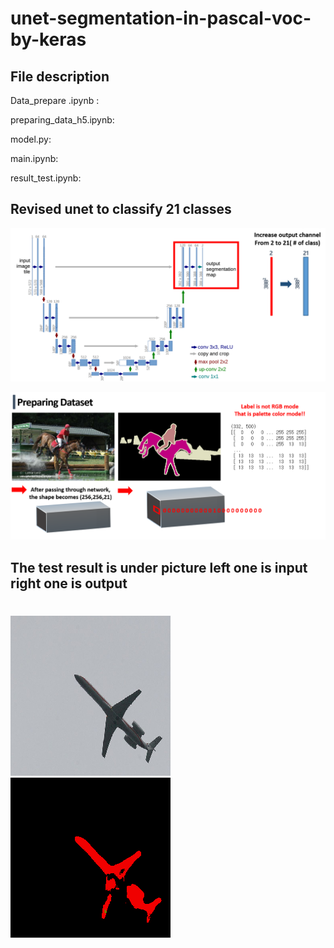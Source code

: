 # unet-segmentation-in-pascal-voc-by-keras

## File description
Data_prepare .ipynb :    


preparing_data_h5.ipynb:   



model.py:   


main.ipynb:  



result_test.ipynb:  













## Revised unet to classify 21 classes
![2](./read_md/2.png)







![3](./read_md/3.png)








## The test result is under picture left one is input right one is output
#
![4](./read_md/4.png) ![5](./read_md/5.png)








